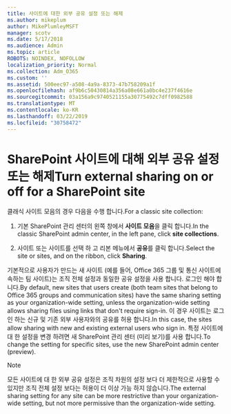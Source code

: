 ```yaml
---
title: 사이트에 대한 외부 공유 설정 또는 해제
ms.author: mikeplum
author: MikePlumleyMSFT
manager: scotv
ms.date: 5/17/2018
ms.audience: Admin
ms.topic: article
ROBOTS: NOINDEX, NOFOLLOW
localization_priority: Normal
ms.collection: Adm_O365
ms.custom: ''
ms.assetid: 500eec97-a508-4a9a-8373-47b758209a1f
ms.openlocfilehash: af9b6c50430814a356a08e661a0bc4e237f4616e
ms.sourcegitcommit: 03a156a9c9740521155a30775492c7dff0982588
ms.translationtype: MT
ms.contentlocale: ko-KR
ms.lasthandoff: 03/22/2019
ms.locfileid: "30758472"
---
```

# <a name="turn-external-sharing-on-or-off-for-a-sharepoint-site"></a><span data-ttu-id="a0ccd-102">SharePoint 사이트에 대해 외부 공유 설정 또는 해제</span><span class="sxs-lookup"><span data-stu-id="a0ccd-102">Turn external sharing on or off for a SharePoint site</span></span>

<span data-ttu-id="a0ccd-103">클래식 사이트 모음의 경우 다음을 수행 합니다.</span><span class="sxs-lookup"><span data-stu-id="a0ccd-103">For a classic site collection:</span></span>
  
1. <span data-ttu-id="a0ccd-104">기본 SharePoint 관리 센터의 왼쪽 창에서 **사이트 모음**을 클릭 합니다.</span><span class="sxs-lookup"><span data-stu-id="a0ccd-104">In the classic SharePoint admin center, in the left pane, click **site collections**.</span></span>
    
2. <span data-ttu-id="a0ccd-105">사이트 또는 사이트를 선택 하 고 리본 메뉴에서 **공유**를 클릭 합니다.</span><span class="sxs-lookup"><span data-stu-id="a0ccd-105">Select the site or sites, and on the ribbon, click **Sharing**.</span></span>
    
<span data-ttu-id="a0ccd-106">기본적으로 사용자가 만드는 새 사이트 (예를 들어, Office 365 그룹 및 통신 사이트에 속하는 팀 사이트)는 조직 전체 설정과 동일한 공유 설정을 사용 합니다. 로그인 해야 합니다.</span><span class="sxs-lookup"><span data-stu-id="a0ccd-106">By default, new sites that users create (both team sites that belong to Office 365 groups and communication sites) have the same sharing setting as your organization-wide setting, unless the organization-wide setting allows sharing files using links that don't require sign-in.</span></span> <span data-ttu-id="a0ccd-107">이 경우 사이트는 로그인 하는 신규 및 기존 외부 사용자와의 공유를 허용 합니다.</span><span class="sxs-lookup"><span data-stu-id="a0ccd-107">In this case, the sites allow sharing with new and existing external users who sign in.</span></span> <span data-ttu-id="a0ccd-108">특정 사이트에 대 한 설정을 변경 하려면 새 SharePoint 관리 센터 (미리 보기)를 사용 합니다.</span><span class="sxs-lookup"><span data-stu-id="a0ccd-108">To change the setting for specific sites, use the new SharePoint admin center (preview).</span></span>
  
> [!NOTE]
> <span data-ttu-id="a0ccd-109">모든 사이트에 대 한 외부 공유 설정은 조직 차원의 설정 보다 더 제한적으로 사용할 수 있지만 조직 전체 설정 보다는 허용이 더 이상 가능 하지 않습니다.</span><span class="sxs-lookup"><span data-stu-id="a0ccd-109">The external sharing setting for any site can be more restrictive than your organization-wide setting, but not more permissive than the organization-wide setting.</span></span> 
  

